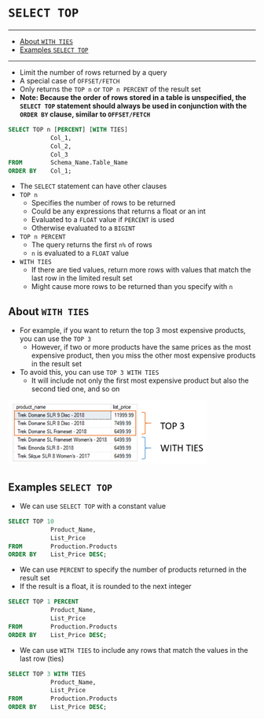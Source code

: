 # `SELECT TOP`

---

- [About `WITH TIES`](#about-with-ties)
- [Examples `SELECT TOP`](#examples-select-top)

---

- Limit the number of rows returned by a query
- A special case of `OFFSET/FETCH`
- Only returns the `TOP n` or `TOP n PERCENT` of the result set
- **Note: Because the order of rows stored in a table is unspecified, the `SELECT TOP` statement should always be used in conjunction with the `ORDER BY` clause, similar to `OFFSET/FETCH`**

```sql
SELECT TOP n [PERCENT] [WITH TIES]
            Col_1,
            Col_2,
            Col_3
FROM        Schema_Name.Table_Name
ORDER BY    Col_1;
```

- The `SELECT` statement can have other clauses
- `TOP n`
  - Specifies the number of rows to be returned
  - Could be any expressions that returns a float or an int
  - Evaluated to a `FLOAT` value if `PERCENT` is used
  - Otherwise evaluated to a `BIGINT`
- `TOP n PERCENT`
  - The query returns the first `n%` of rows
  - `n` is evaluated to a `FLOAT` value
- `WITH TIES`
  - If there are tied values, return more rows with values that match the last row in the limited result set
  - Might cause more rows to be returned than you specify with `n`

## About `WITH TIES`

- For example, if you want to return the top 3 most expensive products, you can use the `TOP 3`
  - However, if two or more products have the same prices as the most expensive product, then you miss the other most expensive products in the result set
- To avoid this, you can use `TOP 3 WITH TIES`
  - It will include not only the first most expensive product but also the second tied one, and so on

<img src="../../figures/top-with-ties.png" width=80%>

## Examples `SELECT TOP`

- We can use `SELECT TOP` with a constant value

```sql
SELECT TOP 10
            Product_Name,
            List_Price
FROM        Production.Products
ORDER BY    List_Price DESC;
```

- We can use `PERCENT` to specify the number of products returned in the result set
- If the result is a float, it is rounded to the next integer

```sql
SELECT TOP 1 PERCENT
            Product_Name,
            List_Price
FROM        Production.Products
ORDER BY    List_Price DESC;
```

- We can use `WITH TIES` to include any rows that match the values in the last row (ties)

```sql
SELECT TOP 3 WITH TIES
            Product_Name,
            List_Price
FROM        Production.Products
ORDER BY    List_Price DESC;
```
